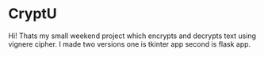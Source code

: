 # CryptU
Hi! Thats my small weekend project which encrypts and decrypts text using vignere cipher. I made two versions one is tkinter app second is flask app. 
